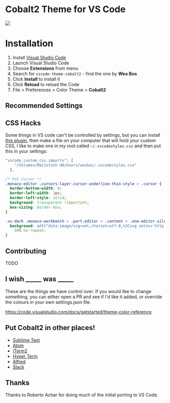 # Cobalt2 Theme for VS Code

![](https://raw.githubusercontent.com/wesbos/cobalt2-vscode/cobalt2-updates/images/ss.png)


# Installation

1. Install [Visual Studio Code](https://code.visualstudio.com/)
2. Launch Visual Studio Code
3. Choose **Extensions** from menu
4. Search for `vscode-theme-cobalt2` - find the one by **Wes Bos**
5. Click **Install** to install it
6. Click **Reload** to reload the Code
7. File > Preferences > Color Theme > **Cobalt2**

## Recommended Settings

## CSS Hacks
Some things in VS code can't be controlled by settings, but you can install [this plugin](https://github.com/be5invis/vscode-custom-css), then make a file on your computer that will hold your custom CSS, I like to make one in my root called `~/.vscodestyles.css` and then put this in your settings:

```js
"vscode_custom_css.imports": [
    "/Volumes/Macintosh HD/Users/wesbos/.vscodestyles.css"
  ],
```

```css
/* Fat Cursor */
.monaco-editor .cursors-layer.cursor-underline-thin-style > .cursor {
  border-bottom-width: 0;
  border-left-width: 3px;
  border-left-style: solid;
  background: transparent !important;
  box-sizing: border-box;
}

.vs-dark .monaco-workbench > .part.editor > .content > .one-editor-silo > .container > .title .tabs-container > .tab.dirty .close-editor-action {
  background: url("data:image/svg+xml;charset=utf-8,%3Csvg xmlns='http://www.w3.org/2000/svg' viewBox='0 0 16 16' height='16' width='16'%3E%3Ccircle fill='%23ffc600' cx='8' cy='8' r='4'/%3E%3C/svg%3E")
    50% no-repeat;
}
```

## Contributing
TODO

## I wish _____ was _____

These are the things we have control over. If you would like to change something, you can either open a PR and see if I'd like it added, or override the colours in your own settings.json file.

https://code.visualstudio.com/docs/getstarted/theme-color-reference

## Put Cobalt2 in other places!

* [Sublime Text](https://github.com/wesbos/cobalt2)
* [Atom](https://github.com/wesbos/Cobalt2-atom)
* [iTerm2](https://github.com/wesbos/Cobalt2-iterm)
* [Hyper Term](https://github.com/wesbos/hyperterm-cobalt2-theme)
* [Alfred](https://github.com/wesbos/Cobalt2-Alfred-Theme)
* [Slack](https://github.com/wesbos/Cobalt2-Slack)


## Thanks

Thanks to Roberto Achar for doing much of the initial porting to VS Code.